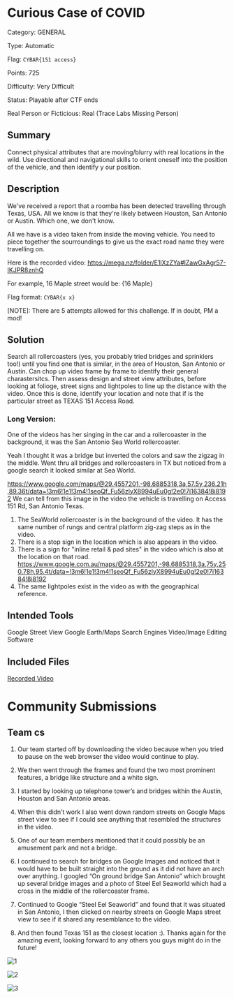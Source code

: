 # Curious Case of COVID
Category: GENERAL

Type: Automatic

Flag: `CYBAR{151 access}`

Points: 725

Difficulty: Very Difficult

Status: Playable after CTF ends

Real Person or Ficticious: Real (Trace Labs Missing Person)

## Summary
Connect physical attributes that are moving/blurry with real locations in the wild. Use directional and navigational skills to orient oneself into the position of the vehicle, and then identify y our position.

## Description
We've received a report that a roomba has been detected travelling through Texas, USA. All we know is that they're likely between Houston, San Antonio or Austin. Which one, we don't know.

All we have is a video taken from inside the moving vehicle. You need to piece together the sourroundings to give us the exact road name they were travelling on.

Here is the recorded video: https://mega.nz/folder/E1lXzZYa#lZawGxAgr57-IKJPR8znhQ

For example, 16 Maple street would be: {16 Maple}

Flag format: `CYBAR{x x}`

[NOTE]: There are 5 attempts allowed for this challenge. If in doubt, PM a mod!

## Solution
Search all rollercoasters (yes, you probably tried bridges and sprinklers too!) until you find one that is similar, in the area of Houston, San Antonio or Austin.  Can chop up video frame by frame to identify their general charastersitcs. Then assess design and street view attributes, before looking at folioge, street signs and lightpoles to line up the distance with the video. Once this is done, identify your location and note that if is the particular street as TEXAS 151 Access Road.

### Long Version:
One of the videos has her singing in the car and a rollercoaster in the background, it was the San Antonio Sea World rollercoaster.

Yeah I thought it was a bridge but inverted the colors and saw the zigzag in the middle. Went thru all bridges and rollercoasters in TX but noticed from a google search it looked similar at Sea World.

https://www.google.com/maps/@29.4557201,-98.6885318,3a,57.5y,236.21h,89.36t/data=!3m6!1e1!3m4!1seoQf_Fu56zlyX8994uEu0g!2e0!7i16384!8i8192
We can tell from this image in the video the vehicle is travelling on Access 151 Rd, San Antonio Texas.

1. The SeaWorld rollercoaster is in the background of the video. It has the same number of rungs and central platform zig-zag steps as in the video.
2. There is a stop sign in the location which is also appears in the video.
3. There is a sign for "inline retail & pad sites" in the video which is also at the location on that road.
https://www.google.com.au/maps/@29.4557201,-98.6885318,3a,75y,250.78h,95.4t/data=!3m6!1e1!3m4!1seoQf_Fu56zlyX8994uEu0g!2e0!7i16384!8i8192
4. The same lightpoles exist in the video as with the geographical reference.

## Intended Tools
Google Street View
Google Earth/Maps
Search Engines
Video/Image Editing Software

## Included Files
[Recorded Video](../Files/curious_case_of_covid.mp4)


# Community Submissions

## Team cs

1. Our team started off by downloading the video because when you tried to pause on the web browser the video would continue to play. 

2. We then went through the frames and found the two most prominent features, a bridge like structure and a white sign. 

3. I started by looking up telephone tower’s and bridges within the Austin, Houston and San Antonio areas. 

4. When this didn’t work I also went down random streets on Google Maps street view to see if I could see anything that resembled the structures in the video. 

5. One of our team members mentioned that it could possibly be an amusement park and not a bridge. 

6. I continued to search for bridges on Google Images and noticed that it would have to be built straight into the ground as it did not have an arch over anything. I googled “On ground bridge San Antonio” which brought up several bridge images and a photo of Steel Eel Seaworld which had a cross in the middle of the rollercoaster frame.

7. Continued to Google “Steel Eel Seaworld” and found that it was situated in San Antonio, I then clicked on nearby streets on Google Maps street view to see if it shared any resemblance to the video. 

8. And then found Texas 151 as the closest location :). Thanks again for the amazing event, looking forward to any others you guys might do in the future!

![1](https://cdn.discordapp.com/attachments/718806854448316426/719103325752131615/6478268f8ab64935912edcb6b8944110.jpg)

![2](https://cdn.discordapp.com/attachments/718806854448316426/719103380835926046/Screen_Shot_2020-06-07_at_4.15.42_pm.png)

![3](https://cdn.discordapp.com/attachments/718806854448316426/719103494577061918/Screen_Shot_2020-06-06_at_11.47.38_pm_copy.png)
